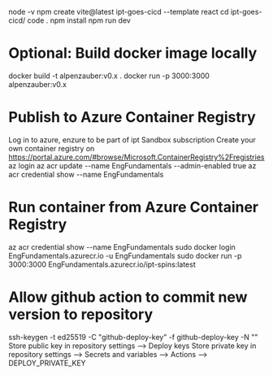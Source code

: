 node -v
npm create vite@latest ipt-goes-cicd --template react
cd ipt-goes-cicd/
code .
npm install
npm run dev

# Optional: Build docker image locally
docker build -t alpenzauber:v0.x .
docker run -p 3000:3000 alpenzauber:v0.x

# Publish to Azure Container Registry
Log in to azure, enzure to be part of ipt Sandbox subscription
Create your own container registry on https://portal.azure.com/#browse/Microsoft.ContainerRegistry%2Fregistries
az login
az acr update --name EngFundamentals --admin-enabled true
az acr credential show --name EngFundamentals

# Run container from Azure Container Registry
az acr credential show --name EngFundamentals
sudo docker login EngFundamentals.azurecr.io -u EngFundamentals
sudo docker run -p 3000:3000 EngFundamentals.azurecr.io/ipt-spins:latest

# Allow github action to commit new version to repository
ssh-keygen -t ed25519 -C "github-deploy-key" -f github-deploy-key -N ""
Store public key in repository settings --> Deploy keys
Store private key in repository settings --> Secrets and variables --> Actions --> DEPLOY_PRIVATE_KEY